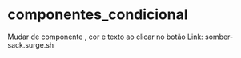 # componentes_condicional
Mudar de componente , cor e texto ao clicar no botão
Link: somber-sack.surge.sh
